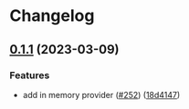 # Changelog

## [0.1.1](https://github.com/open-feature/js-sdk-contrib/compare/in-memory-provider-v0.1.0...in-memory-provider-v0.1.1) (2023-03-09)


### Features

* add in memory provider ([#252](https://github.com/open-feature/js-sdk-contrib/issues/252)) ([18d4147](https://github.com/open-feature/js-sdk-contrib/commit/18d414700dac19a31fe1bfc4f38c47fc46f40eec))
